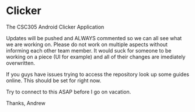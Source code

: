 Clicker
=======

The CSC305 Android Clicker Application


Updates will be pushed and ALWAYS commented so we can all see what we are working on. Please do not work on multiple aspects
without informing each other team member. It would suck for someone to be working on a piece (UI for example) and all of their
changes are imediately overwritten. 

If you guys have issues trying to access the repository look up some guides online. This should be set for right now. 

Try to connect to this ASAP before I go on vacation. 

Thanks,
Andrew
